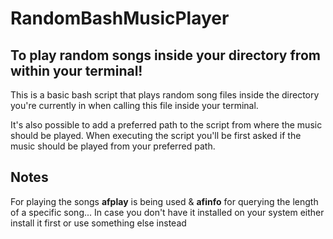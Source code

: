 # RandomBashMusicPlayer
## To play random songs inside your directory from within your terminal!

This is a basic bash script that plays random song files inside the directory you're currently in when calling this file inside your terminal.

It's also possible to add a preferred path to the script from where the music should be played.
When executing the script you'll be first asked if the music should be played from your preferred path.

## Notes

For playing the songs **afplay** is being used & **afinfo** for querying the length of a specific song...
In case you don't have it installed on your system either install it first or use something else instead


